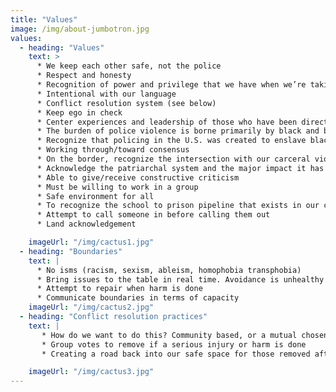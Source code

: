 ```yaml
---
title: "Values"
image: /img/about-jumbotron.jpg
values:
  - heading: "Values"
    text: >
      * We keep each other safe, not the police
      * Respect and honesty 
      * Recognition of power and privilege that we have when we’re taking/making space 
      * Intentional with our language
      * Conflict resolution system (see below)
      * Keep ego in check
      * Center experiences and leadership of those who have been directly affected by police violence and the carceral state.
      * The burden of police violence is borne primarily by black and brown communities. We will strive to fight racism, particularly anti-black racism, in all work that we do.
      * Recognize that policing in the U.S. was created to enslave black people and persists to criminalize poor communities of color and protect capital.  
      * Working through/toward consensus
      * On the border, recognize the intersection with our carceral violent immigration system. Divesting from LE means divesting from all forms of law enforcement. This fight is also against the border wall and against the criminalization of immigrants, #nooneisillegal
      * Acknowledge the patriarchal system and the major impact it has on women (especially WOC) & the lgbtq+ community mental health and leadership opportunities/development 
      * Able to give/receive constructive criticism
      * Must be willing to work in a group
      * Safe environment for all 
      * To recognize the school to prison pipeline that exists in our communities, and how the youth in our communities are criminalized  
      * Attempt to call someone in before calling them out
      * Land acknowledgement

    imageUrl: "/img/cactus1.jpg"
  - heading: "Boundaries"
    text: |
      * No isms (racism, sexism, ableism, homophobia transphobia)
      * Bring issues to the table in real time. Avoidance is unhealthy and can lead micro aggression towards the person who caused the harm
      * Attempt to repair when harm is done
      * Communicate boundaries in terms of capacity
    imageUrl: "/img/cactus2.jpg"
  - heading: "Conflict resolution practices"
    text: |
       * How do we want to do this? Community based, or a mutual chosen mediator to hear both parties? Other ideas?
       * Group votes to remove if a serious injury or harm is done
       * Creating a road back into our safe space for those removed after harm had been done.

    imageUrl: "/img/cactus3.jpg"
---
```

